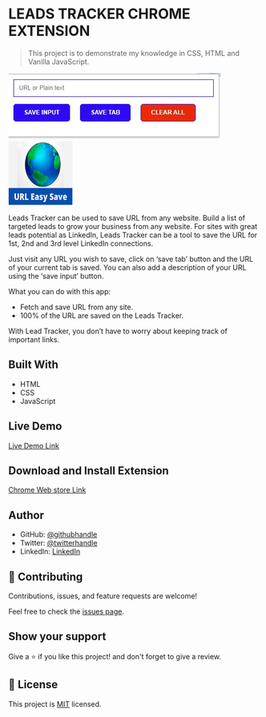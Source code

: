 # LEADS TRACKER CHROME EXTENSION

> This project is to demonstrate my knowledge in CSS, HTML and Vanilla JavaScript.

![Extension UI](project-ui.jpeg)
![Extension Icon](icon.png)

Leads Tracker can be used to save URL from any website.
Build a list of targeted leads to grow your business from any website. For sites with great leads potential as LinkedIn, Leads Tracker can be a tool to save the URL for 1st, 2nd and 3rd level LinkedIn connections. 

Just visit any URL you wish to save, click on ‘save tab’ button and the URL of your current tab is saved. You can also add a description of your URL using the ‘save input’ button.
  
What you can do with this app:
-	Fetch and save URL from any site.
-	100% of the URL are saved on the Leads Tracker.

With Lead Tracker, you don’t have to worry about keeping track of important links.

## Built With

- HTML
- CSS
- JavaScript

## Live Demo

[Live Demo Link](https://kingsleyibe.github.io/LeadsTrackerChromeExtension/)

## Download and Install Extension

[Chrome Web store Link](https://chrome.google.com/webstore/detail/leads-tracker/ocokmojbnnoapdbobddbcbcbegolglfh)


## Author

- GitHub: [@githubhandle](https://github.com/kingsleyibe)
- Twitter: [@twitterhandle](https://twitter.com/ibekingsley2)
- LinkedIn: [LinkedIn](https://www.linkedin.com/in/kingsley-ibe-5669a5134)

## 🤝 Contributing

Contributions, issues, and feature requests are welcome!

Feel free to check the [issues page](../../issues/).

## Show your support

Give a ⭐️ if you like this project! and don't forget to give a review.

## 📝 License

This project is [MIT](./MIT.md) licensed.